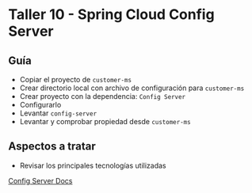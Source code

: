 # Taller 10 - Spring Cloud Config Server
## Guía

- Copiar el proyecto de `customer-ms`
- Crear directorio local con archivo de configuración para `customer-ms`
- Crear proyecto con la dependencia:  `Config Server`
- Configurarlo
- Levantar `config-server`
- Levantar y comprobar propiedad desde `customer-ms` 

## Aspectos a tratar
- Revisar los principales tecnologías utilizadas

[Config Server Docs](https://docs.spring.io/spring-cloud-config/docs/3.1.3/reference/html/)